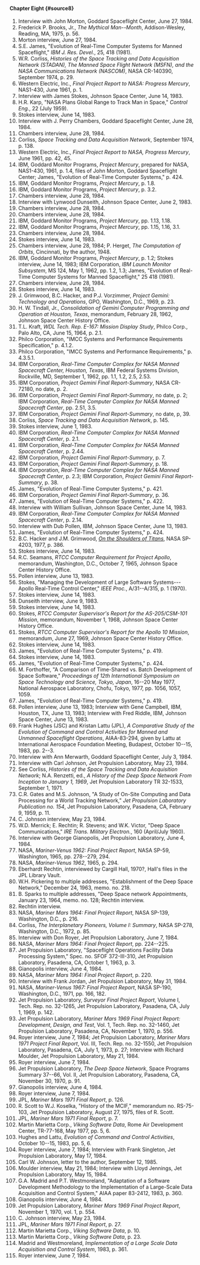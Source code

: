 #### Chapter Eight {#source8}

1.  Interview with John Morton, Goddard Spaceflight Center, June 27, 1984.
2.  Frederick P. Brooks, Jr., *The Mythical Man--Month*, Addison-Wesley, Reading, MA, 1975, p. 56.
3.  Morton interview, June 27, 1984.
4.  S.E. James, "Evolution of Real-Time Computer Systems for Manned Spaceflight," *IBM J. Res. Devel.*, 25, 418 (1981).
5.  W.R. Corliss, *Histories of the Space Tracking and Data Acquisition Network (STADAN), The Manned Space Flight Network (MSFN), and the NASA Communications Network (NASCOM)*, NASA CR-140390, September 1974, p. 29.
6.  Western Electric, Inc., *Final Project Report to NASA: Progress Mercury*, NAS1-430, June 1961, p. 1.
7.  Interview with James Stokes, Johnson Space Center, June 14, 1983.
8.  H.R. Karp, "NASA Plans Global Range to Track Man in Space," *Control Eng.*, 22 (July 1959).
9.  Stokes interview, June 14, 1983.
10. Interview with J. Perry Chambers, Goddard Spaceflight Center, June 28, 1984.
11. Chambers interview, June 28, 1984.
12. Corliss, *Space Tracking and Data Acquisition Network*, September 1974, p. 138.
13. Western Electric, Inc., *Final Project Report to NASA, Progress Mercury*, June 1961, pp. 42, 45.
14. IBM, Goddard Monitor Programs, *Project Mercury*, prepared for NASA, NAS1-430, 1961, p. 1.4, files of John Morton, Goddard Spaceflight Center; James, "Evolution of Real-Time Computer Systems," p. 424.
15. IBM, Goddard Monitor Programs, *Project Mercury*, p. 1.8.
16. IBM, Goddard Monitor Programs, *Project Mercury*, p. 3.2.
17. Chambers interview, June 28, 1984.
18. Interview with Lynwood Dunseith, Johnson Space Center, June 2, 1983.
19. Chambers interview, June 28, 1984.
20. Chambers interview, June 28, 1984.
21. IBM, Goddard Monitor Programs, *Project Mercury*, pp. 1.13, 1.18.
22. IBM, Goddard Monitor Programs, *Project Mercury*, pp. 1.15, 1.16, 3.1.
23. Chambers interview, June 28, 1984.
24. Stokes interview, June 14, 1983.
25. Chambers interview, June 28, 1984; P. Herget, *The Computation of Orbits*, Cincinnati, by the author, 1948.
26. IBM, Goddard Monitor Programs, *Project Mercury*, p. 1.2; Stokes interview, June 14, 1983; IBM Corporation, *IBM Launch Monitor Subsystem*, MS 124, May 1, 1962, pp. 1.2, 1.3; James, "Evolution of Real-Time Computer Systems for Manned Spaceflight," 25 418 (1981).
27. Chambers interview, June 28, 1984.
28. Stokes interview, June 14, 1983.
29. J. Grimwood, B.C. Hacker, and P.J. Vorzimmer, *Project Gemini: Technology and Operations*, GPO, Washington, D.C., 1969, p. 23.
30. H. W. Tindall, Jr., *Consolidation of Gemini Computer Programming and Operation at Houston, Texas*, memorandum, February 28, 1962, Johnson Space Center History Office.
31. T.L. Kraft, *WDL Tech. Rep. E-167: Mission Display Study*, Philco Corp., Palo Alto, CA, June 15, 1964, p. 2.1.
32. Philco Corporation, "IMCC Systems and Performance Requirements Specification," p. 4.1.2.
33. Philco Corporation, "IMCC Systems and Performance Requirements," p. 4.3.5.1.
34. IBM Corporation, *Real-Time Computer Complex for NASA Manned Spacecraft Center, Houston, Texas*, IBM Federal Systems Division, Rockville, MD, September 1, 1962, pp. 1.1, 1.2, 2.5, 2.53.
35. IBM Corporation, *Project Gemini Final Report-Summary*, NASA CR-72180, no date, p. 2.
36. IBM Corporation, *Project Gemini Final Report-Summary*, no date, p. 2; IBM Corporation, *Real-Time Computer Complex for NASA Manned Spacecraft Center*, pp. 2.51, 3.5.
37. IBM Corporation, *Project Gemini Final Report-Summary*, no date, p, 39.
38. Corliss, *Space Tracking and Data Acquisition Network*, p. 145.
39. Stokes interview, June 1, 1983.
40. IBM Corporation, *Real-Time Computer Complex for NASA Manned Spacecraft Center*, p. 2.1.
41. IBM Corporation, *Real-Time Computer Complex for NASA Manned Spacecraft Center*, p. 2.44.
42. IBM Corporation, *Project Gemini Final Report-Summary*, p. 7.
43. IBM Corporation, *Project Gemini Final Report-Summary*, p. 18.
44. IBM Corporation, *Real-Time Computer Complex for NASA Manned Spacecraft Center*, p. 2.3; IBM Corporation, *Project Gemini Final Report-Summary*, p. 38.
45. James, "Evolution of Real-Time Computer Systems," p. 421.
46. IBM Corporation, *Project Gemini Final Report-Summary*, p. 36.
47. James, "Evolution of Real-Time Computer Systems," p. 422.
48. Interview with William Sullivan, Johnson Space Center, June 14, 1983.
49. IBM Corporation, *Real-Time Computer Complex for NASA Manned Spacecraft Center*, p. 2.14.
50. Interview with Dub Pollen, IBM, Johnson Space Center, June 13, 1983.
51. James, "Evolution of Real-Time Computer Systems," p. 424.
52. B.C. Hacker and J.M. Grimwood, [*On the Shoulders of Titans*](http://www.hq.nasa.gov/office/pao/History/SP-4203/cover.htm), NASA SP-4203, 1977, p. 386.
53. Stokes interview, June 14, 1983.
54. R.C. Seamans, *RTCC Computer Requirement for Project Apollo*, memorandum, Washington, D.C., October 7, 1965, Johnson Space Center History Office.
55. Pollen interview, June 13, 1983.
56. Stokes, "Managing the Development of Large Software Systems---Apollo Real-Time Control Center," *IEEE Proc.*, A/31--A/315, p. 1 (1970).
57. Stokes interview, June 14, 1983.
58. Dunseith interview, June 9, 1983.
59. Stokes interview, June 14, 1983.
60. Stokes, *RTCC Computer Supervisor's Report for the AS-205/CSM-101 Mission*, memorandum, November 1, 1968, Johnson Space Center History Office.
61. Stokes, *RTCC Computer Supervisor's Report for the Apollo 10 Mission*, memorandum, June 27, 1969, Johnson Space Center History Office.
62. Stokes interview, June 14, 1983.
63. James, "Evolution of Real-Time Computer Systems," p. 419.
64. Stokes interview, June 14, 1983.
65. James, "Evolution of Real-Time Computer Systems," p. 424.
66. M. Forthoffer, "A Comparison of Time-Shared vs. Batch Development of Space Software," *Proceedings of 12th International Symposium on Space Technology and Science, Tokyo, Japan*, 16--20 May 1977, National Aerospace Laboratory, Chofu, Tokyo, 1977, pp. 1056, 1057, 1059.
67. James, "Evolution of Real-Time Computer Systems," p. 419.
68. Pollen interview, June 13, 1983; Interview with Gene Campbell, IBM, Houston, TX, June 13, 1983; Interview with Fred Riddle, IBM, Johnson Space Center, June 13, 1983.
69. Frank Hughes (JSC) and Kristan Lattu (JPL), *A Comparative Study of the Evolution of Command and Control Activities for Manned and Unmanned Spaceflight Operations*, AIAA-83-294, given by Lattu at International Aerospace Foundation Meeting, Budapest, October 10--15, 1983, pp. 2--3.
70. Interview with Ann Merwarth, Goddard Spaceflight Center, July 3, 1984.
71. Interview with Carl Johnson, Jet Propulsion Laboratory, May 23, 1984.
72. See Corliss, *Histories of the Space Tracking and Data Acquisition Network*; N.A. Renzetti, ed., *A History of the Deep Space Network From Inception to January 1, 1969*, Jet Propulsion Laboratory TR 32-1533, September 1, 1971.
73. C.R. Gates and M.S. Johnson, "A Study of On-Site Computing and Data Processing for a World Tracking Network," *Jet Propulsion Laboratory Publication no. 154*, Jet Propulsion Laboratory, Pasadena, CA, February 9, 1959, p. 11.
74. C. Johnson interview, May 23, 1984.
75. W.D. Merrick; E. Rechtin; R. Stevens; and W.K. Victor, "Deep Space Communications," *IRE Trans. Military Electron.*, 160 (April/July 1960).
76. Interview with George Gianopolis, Jet Propulsion Laboratory, June 4, 1984.
77. NASA, *Mariner-Venus 1962: Final Project Report*, NASA SP-59, Washington, 1965, pp. 278--279, 294.
78. NASA, *Mariner-Venus 1962*, 1965, p. 294.
79. Eberhardt Rechtin, interviewed by Cargill Hall, 1970?, Hall's files in the JPL Library Vault.
80. W.H. Pickering to multiple addresses, "Establishment of the Deep Space Network," December 24, 1963, memo. no. 218.
81. B. Sparks to multiple addresses, "Deep Space network Appointments, January 23, 1964, memo. no. 128; Rechtin interview.
82. Rechtin interview.
83. NASA, *Mariner Mars 1964: Final Project Report*, NASA SP-139, Washington, D.C., p. 216.
84. Corliss, *The Interplanetary Pioneers, Volume I: Summary*, NASA SP-278, Washington, D.C., 1972, p. 85.
85. Interview with Don Royer, Jet Propulsion Laboratory, June 7, 1984.
86. NASA, *Mariner Mars 1964: Final Project Report*, pp. 224--225.
87. Jet Propulsion Laboratory, "Spaceflight Operations Facility Data Processing System," Spec. no. SFOF 372-III-310, Jet Propulsion Laboratory, Pasadena, CA, October 1, 1963, p. 3.
88. Gianopolis interview, June 4, 1984.
89. NASA, *Mariner Mars 1964: Final Project Report*, p. 220.
90. Interview with Frank Jordan, Jet Propulsion Laboratory, May 31, 1984.
91. NASA, *Mariner-Venus 1967: Final Project Report*, NASA SP-190, Washington, D.C., 1971, pp. 166, 182.
92. Jet Propulsion Laboratory, *Surveyor Final Project Report*, Volume I, Tech. Rep. no. 32-1265, Jet Propulsion Laboratory, Pasadena, CA, July 1, 1969, p. 142.
93. Jet Propulsion Laboratory, *Mariner Mars 1969 Final Project Report: Development, Design, and Test*, Vol. 1, Tech. Rep. no. 32-1460, Jet Propulsion Laboratory, Pasadena, CA, November 1, 1970, p. 556.
94. Royer interview, June 7, 1984; Jet Propulsion Laboratory, *Mariner Mars 1971 Project Final Report*, Vol. III, Tech. Rep. no. 32-1550, Jet Propulsion Laboratory, Pasadena, CA, July 1, 1973, p. 27; Interview with Richard Moulder, Jet Propulsion Laboratory, May 21, 1984.
95. Royer interview, June 7, 1984.
96. Jet Propulsion Laboratory, *The Deep Space Network*, Space Programs Summary 37--66, Vol. II, Jet Propulsion Laboratory, Pasadena, CA, November 30, 1970, p. 91.
97. Gianopolis interview, June 4, 1984.
98. Royer interview, June 7, 1984.
99. JPL, *Mariner Mars 1971 Final Report*, p. 126.
100. R. Scott to W.J. Koselka, "History of the MCIF," memorandum no. RS-75-103, Jet Propulsion Laboratory, August 27, 1975, files of R. Scott.
101. JPL, *Mariner Mars 1971 Final Report*, p. 7.
102. Martin Marietta Corp., *Viking Software Data*, Rome Air Development Center, TR-77-168, May 1977, pp. 5, 6.
103. Hughes and Lattu, *Evolution of Command and Control Activities*, October 10--15, 1983, pp. 5, 6.
104. Royer interview, June 7, 1984; Interview with Frank Singleton, Jet Propulsion Laboratory, May 17, 1984.
105. Carl W. Johnson, letter to the author, September 12, 1985.
106. Moulder interview, May 21, 1984; Interview with Lloyd Jennings, Jet Propulsion Laboratory, May 15, 1984.
107. G.A. Madrid and P.T. Westmoreland, "Adaptation of a Software Development Methodology to the Implementation of a Large-Scale Data Acquisition and Control System," AIAA paper 83-2412, 1983, p. 360.
108. Gianopolis interview, June 4, 1984.
109. Jet Propulsion Laboratory, *Mariner Mars 1969 Final Project Report*, November 1, 1970, vol. 1, p. 554.
110. C. Johnson interview, May 23, 1984.
111. JPL, *Mariner Mars 1971 Final Report*, p. 27.
112. Martin Marietta Corp., *Viking Software Data*, p. 10.
113. Martin Marietta Corp., *Viking Software Data*, p. 23.
114. Madrid and Westmoreland, *Implementation of a Large Scale Data Acquisition and Control System*, 1983, p. 361.
115. Royer interview, June 7, 1984.
